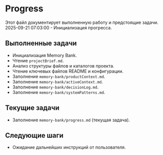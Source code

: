 # Progress

Этот файл документирует выполненную работу и предстоящие задачи.
2025-09-21 07:03:00 - Инициализация прогресса.

## Выполненные задачи

*   Инициализация Memory Bank.
*   Чтение `projectBrief.md`.
*   Анализ структуры файлов и каталогов проекта.
*   Чтение ключевых файлов README и конфигурации.
*   Заполнение `memory-bank/productContext.md`.
*   Заполнение `memory-bank/activeContext.md`.
*   Заполнение `memory-bank/decisionLog.md`.
*   Заполнение `memory-bank/systemPatterns.md`.

## Текущие задачи

*   Заполнение `memory-bank/progress.md` (текущая задача).

## Следующие шаги

*   Ожидание дальнейших инструкций от пользователя.